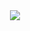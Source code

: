 <div align=center>
  <img src="https://media.giphy.com/media/JqmupuTVZYaQX5s094/giphy.gif"/>
</div>
